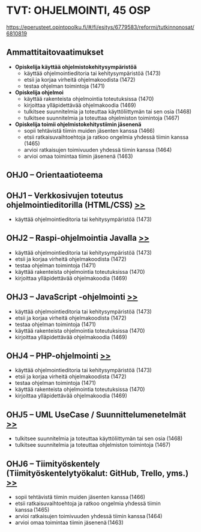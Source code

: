 # TVT: OHJELMOINTI, 45 OSP

https://eperusteet.opintopolku.fi/#/fi/esitys/6779583/reformi/tutkinnonosat/6810819

## Ammattitaitovaatimukset

* __Opiskelija käyttää ohjelmistokehitysympäristöä__
    *  käyttää ohjelmointieditoria tai kehitysympäristöä (1473)
    * etsii ja korjaa virheitä ohjelmakoodista (1472)
    * testaa ohjelman toimintoja (1471)
* __Opiskelija ohjelmoi__
    * käyttää rakenteista ohjelmointia toteutuksissa (1470)
    * kirjoittaa ylläpidettävää ohjelmakoodia (1469)
    * tulkitsee suunnitelmia ja toteuttaa käyttöliittymän tai sen osia (1468)
    * tulkitsee suunnitelmia ja toteuttaa ohjelmiston toimintoja (1467)
* __Opiskelija toimii ohjelmistokehitystiimin jäsenenä__
    * sopii tehtävistä tiimin muiden jäsenten kanssa (1466)
    * etsii ratkaisuvaihtoehtoja ja ratkoo ongelmia yhdessä tiimin kanssa (1465)
    * arvioi ratkaisujen toimivuuden yhdessä tiimin kanssa (1464)
    * arvioi omaa toimintaa tiimin jäsenenä (1463)

## OHJ0 – Orientaatioteema 

## OHJ1 – Verkkosivujen toteutus ohjelmointieditorilla (HTML/CSS) [>>](01-verkkosivujen-toteutus.md)
- käyttää ohjelmointieditoria tai kehitysympäristöä (1473)

## OHJ2 – Raspi-ohjelmointia Javalla [>>](02-raspi-java.md)
- käyttää ohjelmointieditoria tai kehitysympäristöä (1473)
- etsii ja korjaa virheitä ohjelmakoodista (1472)
- testaa ohjelman toimintoja (1471)
- käyttää rakenteista ohjelmointia toteutuksissa (1470)
- kirjoittaa ylläpidettävää ohjelmakoodia (1469)

## OHJ3 – JavaScript -ohjelmointi [>>](03-javascript.md)
- käyttää ohjelmointieditoria tai kehitysympäristöä (1473)
- etsii ja korjaa virheitä ohjelmakoodista (1472)
- testaa ohjelman toimintoja (1471)
- käyttää rakenteista ohjelmointia toteutuksissa (1470)
- kirjoittaa ylläpidettävää ohjelmakoodia (1469)

## OHJ4 – PHP-ohjelmointi [>>](04-php.md)
- käyttää ohjelmointieditoria tai kehitysympäristöä (1473)
- etsii ja korjaa virheitä ohjelmakoodista (1472)
- testaa ohjelman toimintoja (1471)
- käyttää rakenteista ohjelmointia toteutuksissa (1470)
- kirjoittaa ylläpidettävää ohjelmakoodia (1469)

## OHJ5 – UML UseCase / Suunnittelumenetelmät [>>](05-suunnittelu)
- tulkitsee suunnitelmia ja toteuttaa käyttöliittymän tai sen osia (1468)
- tulkitsee suunnitelmia ja toteuttaa ohjelmiston toimintoja (1467)

## OHJ6 – Tiimityöskentely (Tiimityöskentelytyökalut: GitHub, Trello, yms.) [>>](06-tiimityöskentely.md)
- sopii tehtävistä tiimin muiden jäsenten kanssa (1466) 
- etsii ratkaisuvaihtoehtoja ja ratkoo ongelmia yhdessä tiimin kanssa (1465) 
- arvioi ratkaisujen toimivuuden yhdessä tiimin kanssa (1464) 
- arvioi omaa toimintaa tiimin jäsenenä (1463) 
